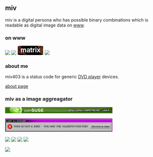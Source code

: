## miv

miv is a digital persona who has possible binary combinations which is readable as digital image data on [www](https://en.wikipedia.org/wiki/World_Wide_Web).

### on www

<a href="https://www.github.com/miv403.gpg/"><img src="https://upload.wikimedia.org/wikipedia/commons/a/a2/Nuvola_apps_kgpg.png" height="30" width=""></a>
<a href="mailto:miv403@duck.com"><img src="https://web.archive.org/web/20091026135557if_/http://geocities.com/FashionAvenue/Catwalk/2138/email/emailsigm.gif" height="30"></a>
<a href="https://matrix.to/#/@miv403:matrix.org"><img height="30" src="https://raw.githubusercontent.com/miv403/miv403.github.io/main/img/matrix-protocol.gif"></a>
<a href="https://www.fsf.org/facebook"><img src="https://static.fsf.org/nosvn/dislike.svg" height="30" width=""></a>

### about me

miv403 is a status code for generic [DVD player](https://en.wikipedia.org/wiki/DVD_player) devices.

[about page](https://miv403.github.io/bio.html)

### miv as a image aggreagator

<a href="https://get.opensuse.org/"><img src="https://raw.githubusercontent.com/miv403/miv403.github.io/main/img/opensuse-user.png"></a>

<a href="https://miv403.github.io/10k.html">
<img src="https://raw.githubusercontent.com/miv403/miv403.github.io/main/img/you-are-10k-th-visitor.gif" width="350px">
</a>

<img src="https://64.media.tumblr.com/07992a9e7ce52111182c9c2d737e0ac5/d040b76ad8b44d47-6b/s100x200/f17aeb078f51ce77c09f6f06fb3964225d1bc107.gif"> <img src="https://64.media.tumblr.com/a288995b7aaf13e190779c0e6f08312c/d040b76ad8b44d47-1a/s100x200/c9eaea953e6b9cb64246ede01769e0ae3ad276d2.gif"> <img src="https://web.archive.org/web/20090901155427if_/http://geocities.com/jaszaswaz/Cool_003.gif"> <img src="https://web.archive.org/web/20091026160446if_/http://geocities.com/cingular_wireless_q806/eyes.gif"> 

<img src="https://web.archive.org/web/20090830165704if_/http://geocities.com/alicankeskinkilic/ata-a-aa.gif" height="" width="29">
